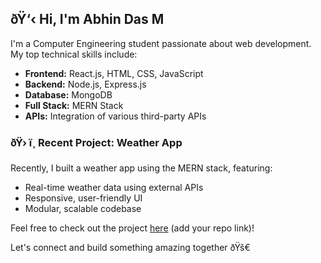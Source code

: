 ## ðŸ‘‹ Hi, I'm Abhin Das M

I'm a Computer Engineering student passionate about web development.  
My top technical skills include:

- **Frontend:** React.js, HTML, CSS, JavaScript
- **Backend:** Node.js, Express.js
- **Database:** MongoDB
- **Full Stack:** MERN Stack  
- **APIs:** Integration of various third-party APIs

### ðŸ› ï¸ Recent Project: Weather App

Recently, I built a weather app using the MERN stack, featuring:

- Real-time weather data using external APIs
- Responsive, user-friendly UI
- Modular, scalable codebase

Feel free to check out the project [here](#) (add your repo link)!

Let's connect and build something amazing together ðŸš€
